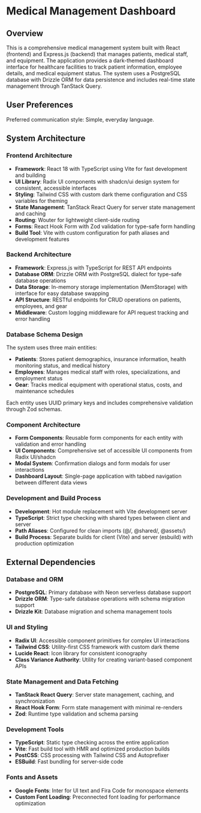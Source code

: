 # Medical Management Dashboard

## Overview

This is a comprehensive medical management system built with React (frontend) and Express.js (backend) that manages patients, medical staff, and equipment. The application provides a dark-themed dashboard interface for healthcare facilities to track patient information, employee details, and medical equipment status. The system uses a PostgreSQL database with Drizzle ORM for data persistence and includes real-time state management through TanStack Query.

## User Preferences

Preferred communication style: Simple, everyday language.

## System Architecture

### Frontend Architecture
- **Framework**: React 18 with TypeScript using Vite for fast development and building
- **UI Library**: Radix UI components with shadcn/ui design system for consistent, accessible interfaces
- **Styling**: Tailwind CSS with custom dark theme configuration and CSS variables for theming
- **State Management**: TanStack React Query for server state management and caching
- **Routing**: Wouter for lightweight client-side routing
- **Forms**: React Hook Form with Zod validation for type-safe form handling
- **Build Tool**: Vite with custom configuration for path aliases and development features

### Backend Architecture
- **Framework**: Express.js with TypeScript for REST API endpoints
- **Database ORM**: Drizzle ORM with PostgreSQL dialect for type-safe database operations
- **Data Storage**: In-memory storage implementation (MemStorage) with interface for easy database swapping
- **API Structure**: RESTful endpoints for CRUD operations on patients, employees, and gear
- **Middleware**: Custom logging middleware for API request tracking and error handling

### Database Schema Design
The system uses three main entities:
- **Patients**: Stores patient demographics, insurance information, health monitoring status, and medical history
- **Employees**: Manages medical staff with roles, specializations, and employment status
- **Gear**: Tracks medical equipment with operational status, costs, and maintenance schedules

Each entity uses UUID primary keys and includes comprehensive validation through Zod schemas.

### Component Architecture
- **Form Components**: Reusable form components for each entity with validation and error handling
- **UI Components**: Comprehensive set of accessible UI components from Radix UI/shadcn
- **Modal System**: Confirmation dialogs and form modals for user interactions
- **Dashboard Layout**: Single-page application with tabbed navigation between different data views

### Development and Build Process
- **Development**: Hot module replacement with Vite development server
- **TypeScript**: Strict type checking with shared types between client and server
- **Path Aliases**: Configured for clean imports (@/, @shared/, @assets/)
- **Build Process**: Separate builds for client (Vite) and server (esbuild) with production optimization

## External Dependencies

### Database and ORM
- **PostgreSQL**: Primary database with Neon serverless database support
- **Drizzle ORM**: Type-safe database operations with schema migration support
- **Drizzle Kit**: Database migration and schema management tools

### UI and Styling
- **Radix UI**: Accessible component primitives for complex UI interactions
- **Tailwind CSS**: Utility-first CSS framework with custom dark theme
- **Lucide React**: Icon library for consistent iconography
- **Class Variance Authority**: Utility for creating variant-based component APIs

### State Management and Data Fetching
- **TanStack React Query**: Server state management, caching, and synchronization
- **React Hook Form**: Form state management with minimal re-renders
- **Zod**: Runtime type validation and schema parsing

### Development Tools
- **TypeScript**: Static type checking across the entire application
- **Vite**: Fast build tool with HMR and optimized production builds
- **PostCSS**: CSS processing with Tailwind CSS and Autoprefixer
- **ESBuild**: Fast bundling for server-side code

### Fonts and Assets
- **Google Fonts**: Inter for UI text and Fira Code for monospace elements
- **Custom Font Loading**: Preconnected font loading for performance optimization
